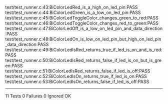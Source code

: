 test/test_runner.c:43:BiColorLedRed_is_a_high_on_led_pin:PASS
test/test_runner.c:44:BiColorLedGreen_is_a_low_on_led_pin:PASS
test/test_runner.c:45:BiColorLedToggleColor_changes_green_to_red:PASS
test/test_runner.c:46:BiColorLedToggleColor_changes_red_to_green:PASS
test/test_runner.c:47:BiColorLedOff_is_a_low_on_led_pin_and_data_direction:PASS
test/test_runner.c:48:BiColorLedOn_is_low_on_led_pin_but_high_on_led_pin_data_direction:PASS
test/test_runner.c:49:BiColorLedIsRed_returns_true_if_led_is_on_and_is_red:PASS
test/test_runner.c:50:BiColorLedIsRed_returns_false_if_led_is_on_but_is_green:PASS
test/test_runner.c:51:BiColorLedIsRed_returns_false_if_led_is_off:PASS
test/test_runner.c:52:BiColorLedIsOn_returns_true_if_led_is_on:PASS
test/test_runner.c:53:BiColorLedIsOn_returns_false_if_led_is_off:PASS

-----------------------
11 Tests 0 Failures 0 Ignored 
OK
